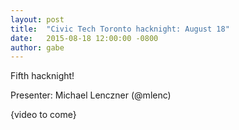 ```yaml
---
layout: post
title:  "Civic Tech Toronto hacknight: August 18"
date:   2015-08-18 12:00:00 -0800
author: gabe
---
```

Fifth hacknight!

Presenter: Michael Lenczner (@mlenc)

{video to come}
